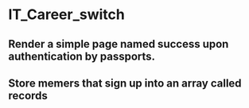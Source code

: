 # IT_Career_switch
## Render a simple page named success upon authentication by passports.
## Store memers that sign up into an array called records
